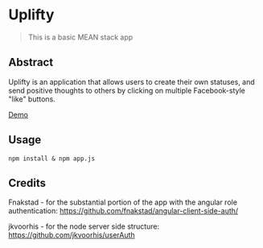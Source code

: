Uplifty
=====================
> This is a basic MEAN stack app

## Abstract

Uplifty is an application that allows users to create their own statuses, and send positive thoughts to others by clicking on multiple Facebook-style "like" buttons.

[Demo](https://uplifty.herokuapp.com/)

## Usage

`npm install & npm app.js`

## Credits

Fnakstad - for the substantial portion of the app with the angular role authentication: https://github.com/fnakstad/angular-client-side-auth/

jkvoorhis - for the node server side structure: https://github.com/jkvoorhis/userAuth